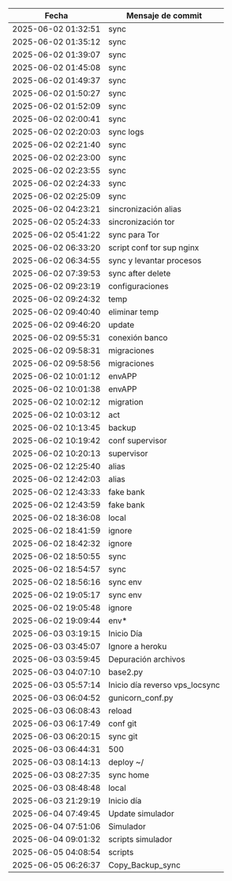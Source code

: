 | Fecha                | Mensaje de commit                          |
|----------------------|----------------------------------------------|
| 2025-06-02 01:32:51 | sync |
| 2025-06-02 01:35:12 | sync |
| 2025-06-02 01:39:07 | sync |
| 2025-06-02 01:45:08 | sync |
| 2025-06-02 01:49:37 | sync |
| 2025-06-02 01:50:27 | sync |
| 2025-06-02 01:52:09 | sync |
| 2025-06-02 02:00:41 | sync |
| 2025-06-02 02:20:03 | sync logs |
| 2025-06-02 02:21:40 | sync |
| 2025-06-02 02:23:00 | sync |
| 2025-06-02 02:23:55 | sync |
| 2025-06-02 02:24:33 | sync |
| 2025-06-02 02:25:09 | sync |
| 2025-06-02 04:23:21 | sincronización alias |
| 2025-06-02 05:24:33 | sincronización tor |
| 2025-06-02 05:41:22 | sync para Tor |
| 2025-06-02 06:33:20 | script conf tor sup nginx |
| 2025-06-02 06:34:55 | sync y levantar procesos |
| 2025-06-02 07:39:53 | sync after delete |
| 2025-06-02 09:23:19 | configuraciones |
| 2025-06-02 09:24:32 | temp |
| 2025-06-02 09:40:40 | eliminar temp |
| 2025-06-02 09:46:20 | update |
| 2025-06-02 09:55:31 | conexión banco |
| 2025-06-02 09:58:31 | migraciones |
| 2025-06-02 09:58:56 | migraciones |
| 2025-06-02 10:01:12 | envAPP |
| 2025-06-02 10:01:38 | envAPP |
| 2025-06-02 10:02:12 | migration |
| 2025-06-02 10:03:12 | act |
| 2025-06-02 10:13:45 | backup |
| 2025-06-02 10:19:42 | conf supervisor |
| 2025-06-02 10:20:13 | supervisor |
| 2025-06-02 12:25:40 | alias |
| 2025-06-02 12:42:03 | alias |
| 2025-06-02 12:43:33 | fake bank |
| 2025-06-02 12:43:59 | fake bank |
| 2025-06-02 18:36:08 | local |
| 2025-06-02 18:41:59 | ignore |
| 2025-06-02 18:42:32 | ignore |
| 2025-06-02 18:50:55 | sync |
| 2025-06-02 18:54:57 | sync |
| 2025-06-02 18:56:16 | sync env |
| 2025-06-02 19:05:17 | sync env |
| 2025-06-02 19:05:48 | ignore |
| 2025-06-02 19:09:44 | env* |
| 2025-06-03 03:19:15 | Inicio Día |
| 2025-06-03 03:45:07 | Ignore a heroku |
| 2025-06-03 03:59:45 | Depuración archivos |
| 2025-06-03 04:07:10 | base2.py |
| 2025-06-03 05:57:14 | Inicio día reverso vps_locsync |
| 2025-06-03 06:04:52 | gunicorn_conf.py |
| 2025-06-03 06:08:43 | reload |
| 2025-06-03 06:17:49 | conf git |
| 2025-06-03 06:20:15 | sync git |
| 2025-06-03 06:44:31 | 500 |
| 2025-06-03 08:14:13 | deploy ~/ |
| 2025-06-03 08:27:35 | sync home |
| 2025-06-03 08:48:48 | local |
| 2025-06-03 21:29:19 | Inicio día |
| 2025-06-04 07:49:45 | Update simulador |
| 2025-06-04 07:51:06 | Simulador |
| 2025-06-04 09:01:32 | scripts simulador |
| 2025-06-05 04:08:54 | scripts |
| 2025-06-05 06:26:37 | Copy_Backup_sync |
